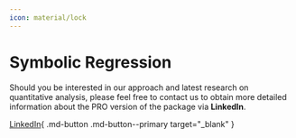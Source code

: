 ```yaml
---
icon: material/lock
---
```


# Symbolic Regression

Should you be interested in our approach and latest research on quantitative analysis, please feel free to contact us to obtain more detailed information about the PRO version of the package via **LinkedIn**.

[LinkedIn](https://www.linkedin.com/in/j-mr/ ){ .md-button .md-button--primary target="_blank" }